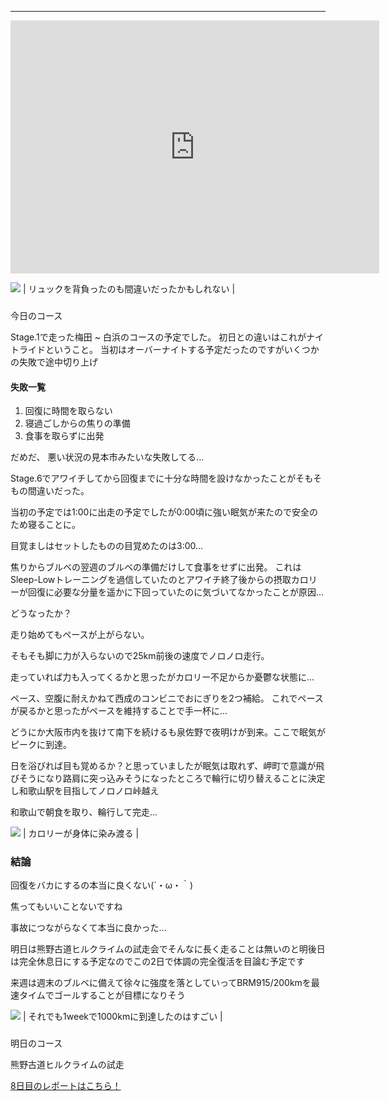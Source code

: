 ---
<iframe allowtransparency="true" frameborder="0" height="405" scrolling="no" src="https://www.strava.com/activities/2685791281/embed/c153bf745c72774e08a2ac14983687ed3b65d8af" width="590"></iframe>


[![](https://2.bp.blogspot.com/-sQS2A3ylB4w/XXN5QZq331I/AAAAAAAABvw/RTZEbF1dkNo1OfNeDyQaHpy5NbnJobOZQCK4BGAYYCw/s320/IMG_20190907_032214.jpg)](http://2.bp.blogspot.com/-sQS2A3ylB4w/XXN5QZq331I/AAAAAAAABvw/RTZEbF1dkNo1OfNeDyQaHpy5NbnJobOZQCK4BGAYYCw/s1600/IMG_20190907_032214.jpg)
| リュックを背負ったのも間違いだったかもしれない |

###
今日のコース

Stage.1で走った梅田 ~ 白浜のコースの予定でした。
初日との違いはこれがナイトライドということ。
当初はオーバーナイトする予定だったのですがいくつかの失敗で途中切り上げ



#### 失敗一覧


1. 回復に時間を取らない
2. 寝過ごしからの焦りの準備
3. 食事を取らずに出発

だめだ、
悪い状況の見本市みたいな失敗してる...


Stage.6でアワイチしてから回復までに十分な時間を設けなかったことがそもそもの間違いだった。

当初の予定では1:00に出走の予定でしたが0:00頃に強い眠気が来たので安全のため寝ることに。

目覚ましはセットしたものの目覚めたのは3:00...

焦りからブルベの翌週のブルベの準備だけして食事をせずに出発。
これはSleep-Lowトレーニングを過信していたのとアワイチ終了後からの摂取カロリーが回復に必要な分量を遥かに下回っていたのに気づいてなかったことが原因...


どうなったか？

走り始めてもペースが上がらない。

そもそも脚に力が入らないので25km前後の速度でノロノロ走行。

走っていれば力も入ってくるかと思ったがカロリー不足からか憂鬱な状態に...

ペース、空腹に耐えかねて西成のコンビニでおにぎりを2つ補給。
これでペースが戻るかと思ったがペースを維持することで手一杯に...

どうにか大阪市内を抜けて南下を続けるも泉佐野で夜明けが到来。ここで眠気がピークに到達。

日を浴びれば目も覚めるか？と思っていましたが眠気は取れず、岬町で意識が飛びそうになり路肩に突っ込みそうになったところで輪行に切り替えることに決定し和歌山駅を目指してノロノロ峠越え

和歌山で朝食を取り、輪行して完走...


[![](https://2.bp.blogspot.com/-Pd3mhAHfrvM/XXN5T2b9giI/AAAAAAAABv4/rUW9YDPqFzsVHPF-qaC-FN4KJtSzzMBOwCK4BGAYYCw/s320/MVIMG_20190907_070150.jpg)](http://2.bp.blogspot.com/-Pd3mhAHfrvM/XXN5T2b9giI/AAAAAAAABv4/rUW9YDPqFzsVHPF-qaC-FN4KJtSzzMBOwCK4BGAYYCw/s1600/MVIMG_20190907_070150.jpg)
| カロリーが身体に染み渡る |



### 結論

回復をバカにするの本当に良くない(´・ω・｀)

焦ってもいいことないですね

事故につながらなくて本当に良かった...

明日は熊野古道ヒルクライムの試走会でそんなに長く走ることは無いのと明後日は完全休息日にする予定なのでこの2日で体調の完全復活を目論む予定です

来週は週末のブルベに備えて徐々に強度を落としていってBRM915/200kmを最速タイムでゴールすることが目標になりそう


[![](https://4.bp.blogspot.com/-hCQN65KIZiU/XXN5VHI226I/AAAAAAAABwA/p0WSgyUf_04pGix41cm16AYV9Tk0IrBhQCK4BGAYYCw/s320/Screenshot_20190907-102359.png)](http://4.bp.blogspot.com/-hCQN65KIZiU/XXN5VHI226I/AAAAAAAABwA/p0WSgyUf_04pGix41cm16AYV9Tk0IrBhQCK4BGAYYCw/s1600/Screenshot_20190907-102359.png)
| それでも1weekで1000kmに到達したのはすごい |

###
明日のコース

熊野古道ヒルクライムの試走


[8日目のレポートはこちら！](https://blog.great-distance.com/2019/09/greatdistance-stage8.html)
